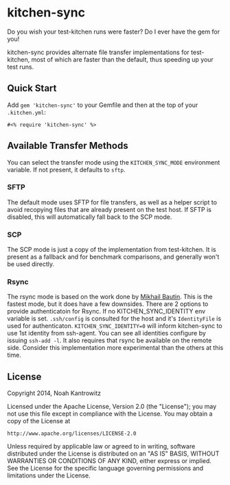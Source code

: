 kitchen-sync
============

Do you wish your test-kitchen runs were faster? Do I ever have the gem for you!

kitchen-sync provides alternate file transfer implementations for test-kitchen,
most of which are faster than the default, thus speeding up your test runs.

Quick Start
-----------

Add `gem 'kitchen-sync'` to your Gemfile and then at the top of your
`.kitchen.yml`:

```
#<% require 'kitchen-sync' %>
```

Available Transfer Methods
--------------------------

You can select the transfer mode using the `KITCHEN_SYNC_MODE` environment
variable. If not present, it defaults to `sftp`.

### SFTP

The default mode uses SFTP for file transfers, as well as a helper script to
avoid recopying files that are already present on the test host. If SFTP is
disabled, this will automatically fall back to the SCP mode.

### SCP

The SCP mode is just a copy of the implementation from test-kitchen. It is
present as a fallback and for benchmark comparisons, and generally won't be
used directly.

### Rsync

The rsync mode is based on the work done by [Mikhail Bautin](https://github.com/test-kitchen/test-kitchen/pull/359).
This is the fastest mode, but it does have a few downsides.
There are 2 options to provide authenticatoin for Rsync.
If no KITCHEN_SYNC_IDENTITY env variable is set. `.ssh/config` is consulted
for the host and it's `IdentityFile` is used for authenticaton.
`KITCHEN_SYNC_IDENTITY=0` will inform kitchen-sync to use 1st identity
from ssh-agent. You can see all identities configure by issuing `ssh-add -l`.
It also requires that rsync be available on the remote side.
Consider this implementation more experimental than the others at this time.

License
-------

Copyright 2014, Noah Kantrowitz

Licensed under the Apache License, Version 2.0 (the "License");
you may not use this file except in compliance with the License.
You may obtain a copy of the License at

    http://www.apache.org/licenses/LICENSE-2.0

Unless required by applicable law or agreed to in writing, software
distributed under the License is distributed on an "AS IS" BASIS,
WITHOUT WARRANTIES OR CONDITIONS OF ANY KIND, either express or implied.
See the License for the specific language governing permissions and
limitations under the License.
